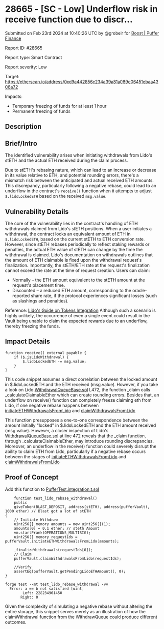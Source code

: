 # 28665 - \[SC - Low] Underflow risk in receive function due to discr...

Submitted on Feb 23rd 2024 at 10:40:26 UTC by @grobelr for [Boost | Puffer Finance](https://immunefi.com/bounty/pufferfinance-boost/)

Report ID: #28665

Report type: Smart Contract

Report severity: Low

Target: https://etherscan.io/address/0xd9a442856c234a39a81a089c06451ebaa4306a72

Impacts:

* Temporary freezing of funds for at least 1 hour
* Permanent freezing of funds

## Description

## Brief/Intro

The identified vulnerability arises when initiating withdrawals from Lido's stETH and the actual ETH received during the claim process.

Due to stETH's rebasing nature, which can lead to an increase or decrease in its value relative to ETH, and potential rounding errors, there's a mismatch risk between the anticipated and actual received ETH amounts. This discrepancy, particularly following a negative rebase, could lead to an underflow in the contract's `receive()` function when it attempts to adjust `$.lidoLockedETH` based on the received `msg.value`.

## Vulnerability Details

The core of the vulnerability lies in the contract's handling of ETH withdrawals claimed from Lido's stETH positions. When a user initiates a withdrawal, the contract locks an equivalent amount of ETH in `$.lidoLockedETH`, based on the current stETH to ETH conversion rate. However, since stETH rebases periodically to reflect staking rewards or penalties, the actual ETH value of stETH can change by the time the withdrawal is claimed. Lido's documentation on withdrawals outlines that the amount of ETH claimable is fixed upon the withdrawal request's finalization. Importantly, the stETH/ETH rate at the request's finalization cannot exceed the rate at the time of request creation. Users can claim:

* Normally – the ETH amount equivalent to the stETH amount at the request's placement time.
* Discounted – a reduced ETH amount, corresponding to the oracle-reported share rate, if the protocol experiences significant losses (such as slashings and penalties).

Reference: [Lido's Guide on Tokens Integration](https://docs.lido.fi/guides/lido-tokens-integration-guide/#withdrawals-unsteth) Although such a scenario is highly unlikely, the occurrence of even a single event could result in the Vault being unable to claim the expected rewards due to an underflow, thereby freezing the funds.

## Impact Details

```solidity
function receive() external payable {
    if ($.isLidoWithdrawal) {
        $.lidoLockedETH -= msg.value;
    }
}
```

This code snippet assumes a direct correlation between the locked amount in $.lidoLockedETH and the ETH received (msg.value). However, if you take a look on Lido [WithdrawalQueueBase.sol](https://etherscan.io/address/0xe42c659dc09109566720ea8b2de186c2be7d94d9#code#F23#L472) L472, the function \_claim calls \_calculateClaimableEther which can create rounding errors. Besides that, an underflow on receive() function can completely freeze claiming eth from Lido, if one negative rebase happens between [initiateETHWithdrawalsFromLido](https://etherscan.io/address/0x39ca0a6438b6050ea2ac909ba65920c7451305c1#code#F1#L159) and [claimWithdrawalsFromLido](https://etherscan.io/address/0x39ca0a6438b6050ea2ac909ba65920c7451305c1#code#F1#L106)

This function presupposes a one-to-one correspondence between the amount initially "locked" in $.lidoLockedETH and the ETH amount received (msg.value). However, a closer inspection of Lido's [WithdrawalQueueBase.sol](https://etherscan.io/address/0xe42c659dc09109566720ea8b2de186c2be7d94d9#code#F23#L472) at line 472 reveals that the \_claim function, through \_calculateClaimableEther, may introduce rounding discrepancies. Moreover, an underflow in the receive() function could severely disrupt the ability to claim ETH from Lido, particularly if a negative rebase occurs between the stages of [initiateETHWithdrawalsFromLido](https://etherscan.io/address/0x39ca0a6438b6050ea2ac909ba65920c7451305c1#code#F1#L159) and [claimWithdrawalsFromLido](https://etherscan.io/address/0x39ca0a6438b6050ea2ac909ba65920c7451305c1#code#F1#L106)

## Proof of Concept

Add this function to [PufferTest.integration.t.sol](https://github.com/PufferFinance/pufETH/blob/main/test/Integration/PufferTest.integration.t.sol)

```solidity
    function test_lido_rebase_withdrawal()
    public
    giveToken(BLAST_DEPOSIT, address(stETH), address(pufferVault), 1000 ether) // Blast got a lot of stETH
{
    // Initiate Withdraw
    uint256[] memory amounts = new uint256[](1);
    amounts[0] = 0.1 ether; // steth Amount
    vm.startPrank(OPERATIONS_MULTISIG);
    uint256[] memory requestIds = pufferVault.initiateETHWithdrawalsFromLido(amounts);

    _finalizeWithdrawals(requestIds[0]);
    // Claim
    pufferVault.claimWithdrawalsFromLido(requestIds);

    //Verify
    assertEq(pufferVault.getPendingLidoETHAmount(), 0);
}
```

```
forge test --mt test_lido_rebase_withdrawal -vv
  Error: a == b not satisfied [uint]
        Left: 228234961450
       Right: 0
```

Given the complexity of simulating a negative rebase without altering the entire storage, this snippet serves merely as an illustration of how the claimWithdrawal function from the WithdrawQueue could produce different outcomes.
